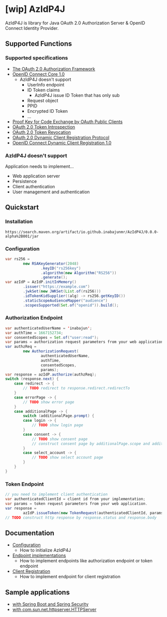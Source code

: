 # [wip] AzIdP4J

AzIdP4J is library for Java OAuth 2.0 Authorization Server & OpenID Connect Identity Provider.

## Supported Functions

### Supported specifications

* [The OAuth 2.0 Authorization Framework](https://www.rfc-editor.org/rfc/rfc6749)
* [OpenID Connect Core 1.0](https://openid.net/specs/openid-connect-core-1_0.html)
  * AzIdP4J doesn't support
    * UserInfo endpoint
    * ID Token claims
      * AzIdP4J issue ID Token that has only sub
    * Request object
    * PPID
    * Encrypted ID Token
    * ...
* [Proof Key for Code Exchange by OAuth Public Clients](https://datatracker.ietf.org/doc/html/rfc7636)
* [OAuth 2.0 Token Introspection](https://datatracker.ietf.org/doc/html/rfc7662)
* [OAuth 2.0 Token Revocation](https://datatracker.ietf.org/doc/html/rfc7009)
* [OAuth 2.0 Dynamic Client Registration Protocol](https://www.rfc-editor.org/rfc/rfc7591)
* [OpenID Connect Dynamic Client Registration 1.0](https://openid.net/specs/openid-connect-registration-1_0.html)

### AzIdP4J doesn't support

Application needs to implement...

* Web application server
* Persistence
* Client authentication
* User management and authentication

## Quickstart

### Installation

```
https://search.maven.org/artifact/io.github.inabajunmr/AzIdP4J/0.0.0-alpha%2B001/jar
```

### Configuration

```java
var rs256 =
        new RSAKeyGenerator(2048)
                .keyID("rs256key")
                .algorithm(new Algorithm("RS256"))
                .generate();
var azIdP = AzIdP.initInMemory()
        .issuer("https://example.com")
        .jwkSet(new JWKSet(List.of(rs256)))
        .idTokenKidSupplier((alg) -> rs256.getKeyID())
        .staticScopeAudienceMapper("audience")
        .scopesSupported(Set.of("openid")).build();
```

### Authorization Endpoint

```java
var authenticatedUserName = 'inabajun';
var authTime = 1667152734;
var consentedScopes = Set.of("user:read");
var params = authorization request parameters from your web application.
var authzReq =
        new AuthorizationRequest(
                authenticatedUserName,
                authTime,
                consentedScopes,
                params);
var response = azIdP.authorize(authzReq);
switch (response.next) {
    case redirect -> {
        // TODO redirect to response.redirect.redirectTo
    }
    case errorPage -> {
        // TODO show error page
    }
    case additionalPage -> {
        switch (additionalPage.prompt) {
        case login -> {
            // TODO show login page
        }
        case consent -> {
            // TODO show consent page
            // construct consent page by additionalPage.scope and additionalPage.clientId
        }
        case select_account -> {
            // TODO show select account page
        }
    }
}
```

### Token Endpoint
```java
// you need to implement client authentication
var authenticatedClientId = client id from your implementation;
var params = token request parameters from your web application.
var response =
        azIdP.issueToken(new TokenRequest(authenticatedClientId, params));
// TODO construct http response by response.status and response.body
```

## Documentation

* [Configuration](docs/config.md)
  * How to initialize AzIdP4J
* [Endpoint implementations](docs/endpoint-implementations.md)
  * How to implement endpoints like authorization endpoint or token endpoint
* [Client Registration](docs/client-registration.md)
  * How to implement endpoint for client registration

## Sample applications

* [with Spring Boot and Spring Security](azidp4j-spring-security-sample)
* [with com.sun.net.httpserver.HTTPServer](azidp4j-httpserver-sample)
